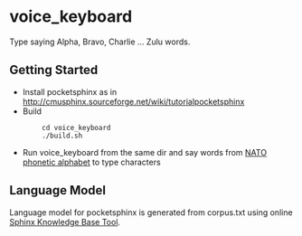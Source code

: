 voice_keyboard
==============

Type saying Alpha, Bravo, Charlie ... Zulu  words.

## Getting Started
 * Install pocketsphinx as in http://cmusphinx.sourceforge.net/wiki/tutorialpocketsphinx
 * Build
```
        cd voice_keyboard
        ./build.sh
```
 * Run voice_keyboard from the same dir and say words from [NATO phonetic alphabet](https://en.wikipedia.org/wiki/NATO_phonetic_alphabet) to type characters
       
## Language Model
Language model for pocketsphinx is generated from corpus.txt using online [Sphinx Knowledge Base Tool](http://www.speech.cs.cmu.edu/tools/lmtool-new.html).